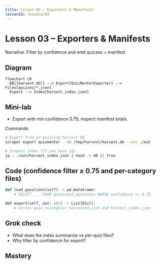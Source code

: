```yaml
---
title: Lesson 03 – Exporters & Manifests
lessonId: lessons/03
---
```


# Lesson 03 – Exporters & Manifests

Narrative: Filter by confidence and emit quizzes + manifest.

## Diagram
```mermaid
flowchart LR
  DB[(harvest.db)] --> Export[QuizMentorExporter] --> Files[quizzes/*.json]
  Export --> Index[harvest_index.json]
```

## Mini-lab
- Export with min confidence 0.75; inspect manifest totals.

Commands
```bash
# Export from an existing harvest DB
scraper export quizmentor --db /tmp/harvest/harvest.db --out ./out

# Inspect index (if you have jq)
jq . ./out/harvest_index.json | head -n 40 || true
```

## Code (confidence filter ≥ 0.75 and per-category files)
```python path=/Users/betolbook/Documents/github/Scraper/src/scraper/exporters/quizmentor.py start=23
def load_questions(self) -> pd.DataFrame:
    # SELECT ... FROM generated_questions WHERE confidence >= 0.75
```
```python path=/Users/betolbook/Documents/github/Scraper/src/scraper/exporters/quizmentor.py start=76
def export(self, out: str) -> List[Dict]:
    # writes quiz_<category>_harvested.json and harvest_index.json
```

## Grok check
- What does the index summarize vs per-quiz files?
- Why filter by confidence for export?

## Mastery
<MasteryChecklist id="lessons/03" :items='[
  "Run export quizmentor",
  "Open a quiz_*.json",
  "Open manifest.json",
  "Explain confidence filter"
]' />

